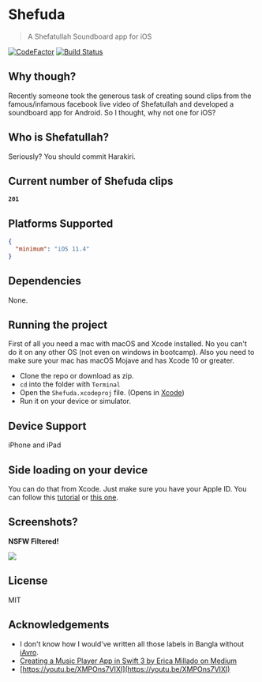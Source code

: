 # Shefuda
> A Shefatullah Soundboard app for iOS

[![CodeFactor](https://www.codefactor.io/repository/github/shawonashraf/shefuda/badge)](https://www.codefactor.io/repository/github/shawonashraf/shefuda) [![Build Status](https://travis-ci.org/ShawonAshraf/Shefuda.svg?branch=master)](https://travis-ci.org/ShawonAshraf/Shefuda)

## Why though?
Recently someone took the generous task of creating sound clips from the famous/infamous facebook live video of Shefatullah and developed a soundboard app for Android. So I thought, why not one for iOS?

## Who is Shefatullah?
Seriously? You should commit Harakiri.

## Current number of Shefuda clips
**`201`**

## Platforms Supported

```json
{
  "minimum": "iOS 11.4"
}
```

## Dependencies
None.

## Running the project
First of all you need a mac with macOS and Xcode installed. No you can't do it on any other OS (not even on windows in bootcamp). Also you need to make sure your mac has macOS Mojave and has Xcode 10 or greater.

- Clone the repo or download as zip.
- `cd` into the folder with `Terminal`
- Open the `Shefuda.xcodeproj` file. (Opens in [Xcode](https://itunes.apple.com/us/app/xcode/id497799835?mt=12))
- Run it on your device or simulator.

## Device Support
iPhone and iPad

## Side loading on your device
You can do that from Xcode. Just make sure you have your Apple ID. You can follow this [tutorial](https://youtu.be/VvrBbBjP-Hs) or [this one](https://youtu.be/bpyslMcAsgs).

## Screenshots?
**NSFW Filtered!**

<img src="https://uzzcew.ch.files.1drv.com/y4mvM9KZ7Rj6ipfwX4Xd0AtwjzlGGzwUEbTqaKRihAXo3d6seEIOCQfTZnc-_54ihIW_HdZonQ9S-2p5V_uqr996is-0GNqd2KrmUW8q2lDtsuhDPoBNppr87n2WR_7dk4mb0uckt_lHDzIm-Rs521XIIoZZnCM35p3WgTBF9GYZr561o92KtgmPtjv94KHcGtj?width=1090&height=1928&cropmode=none"/>

## License
MIT

## Acknowledgements
- I don't know how I would've written all those labels in Bangla without [iAvro](https://www.omicronlab.com/iavro.html).
- [Creating a Music Player App in Swift 3 by Erica Millado on Medium](https://medium.com/yay-its-erica/creating-a-music-player-app-in-swift-3-53809471f663)
- [https://youtu.be/XMPOns7VIXI](https://youtu.be/XMPOns7VIXI)

